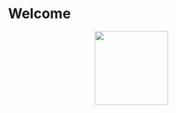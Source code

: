 
# Welcome
<p  align="center"><img  height="150" <img src = "https://github.com/Bhard27/Bhard27/blob/master/mee.gif"></p>


